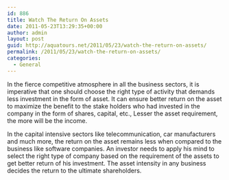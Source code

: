 ```yaml
---
id: 886
title: Watch The Return On Assets
date: 2011-05-23T13:29:35+00:00
author: admin
layout: post
guid: http://aquatours.net/2011/05/23/watch-the-return-on-assets/
permalink: /2011/05/23/watch-the-return-on-assets/
categories:
  - General
---
```

In the fierce competitive atmosphere in all the business sectors, it is imperative that one should choose the right type of activity that demands less investment in the form of asset. It can ensure better return on the asset to maximize the benefit to the stake holders who had invested in the company in the form of shares, capital, etc., Lesser the asset requirement, the more will be the income.

In the capital intensive sectors like telecommunication, car manufacturers and much more, the return on the asset remains less when compared to the business like software companies. An investor needs to apply his mind to select the right type of company based on the requirement of the assets to get better return of his investment. The asset intensity in any business decides the return to the ultimate shareholders.